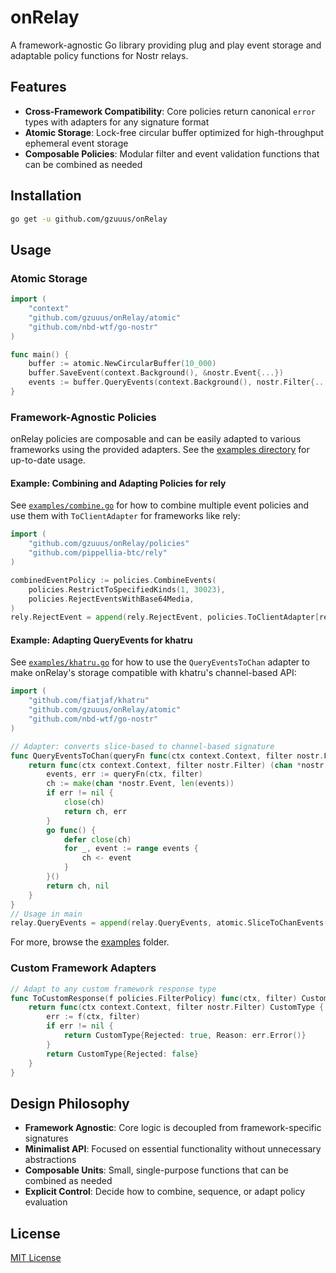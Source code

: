 # onRelay

A framework-agnostic Go library providing plug and play event storage and adaptable policy functions for Nostr relays.

## Features

- **Cross-Framework Compatibility**: Core policies return canonical `error` types with adapters for any signature format
- **Atomic Storage**: Lock-free circular buffer optimized for high-throughput ephemeral event storage
- **Composable Policies**: Modular filter and event validation functions that can be combined as needed

## Installation

```bash
go get -u github.com/gzuuus/onRelay
```

## Usage

### Atomic Storage

```go
import (
    "context"
    "github.com/gzuuus/onRelay/atomic"
    "github.com/nbd-wtf/go-nostr"
)

func main() {
    buffer := atomic.NewCircularBuffer(10_000)
    buffer.SaveEvent(context.Background(), &nostr.Event{...})
    events := buffer.QueryEvents(context.Background(), nostr.Filter{...})
}
```

### Framework-Agnostic Policies

onRelay policies are composable and can be easily adapted to various frameworks using the provided adapters. See the [examples directory](./examples) for up-to-date usage.

#### Example: Combining and Adapting Policies for rely

See [`examples/combine.go`](./examples/combine.go) for how to combine multiple event policies and use them with `ToClientAdapter` for frameworks like rely:

```go
import (
    "github.com/gzuuus/onRelay/policies"
    "github.com/pippellia-btc/rely"
)

combinedEventPolicy := policies.CombineEvents(
    policies.RestrictToSpecifiedKinds(1, 30023),
    policies.RejectEventsWithBase64Media,
)
rely.RejectEvent = append(rely.RejectEvent, policies.ToClientAdapter[rely.Client](combinedEventPolicy))
```

#### Example: Adapting QueryEvents for khatru

See [`examples/khatru.go`](./examples/khatru.go) for how to use the `QueryEventsToChan` adapter to make onRelay's storage compatible with khatru's channel-based API:

```go
import (
    "github.com/fiatjaf/khatru"
    "github.com/gzuuus/onRelay/atomic"
    "github.com/nbd-wtf/go-nostr"
)

// Adapter: converts slice-based to channel-based signature
func QueryEventsToChan(queryFn func(ctx context.Context, filter nostr.Filter) ([]*nostr.Event, error)) func(ctx context.Context, filter nostr.Filter) (chan *nostr.Event, error) {
    return func(ctx context.Context, filter nostr.Filter) (chan *nostr.Event, error) {
        events, err := queryFn(ctx, filter)
        ch := make(chan *nostr.Event, len(events))
        if err != nil {
            close(ch)
            return ch, err
        }
        go func() {
            defer close(ch)
            for _, event := range events {
                ch <- event
            }
        }()
        return ch, nil
    }
}
// Usage in main
relay.QueryEvents = append(relay.QueryEvents, atomic.SliceToChanEvents(buffer.QueryEvents))
```

For more, browse the [examples](./examples) folder.

### Custom Framework Adapters

```go
// Adapt to any custom framework response type
func ToCustomResponse(f policies.FilterPolicy) func(ctx, filter) CustomType {
    return func(ctx context.Context, filter nostr.Filter) CustomType {
        err := f(ctx, filter)
        if err != nil {
            return CustomType{Rejected: true, Reason: err.Error()}
        }
        return CustomType{Rejected: false}
    }
}
```

## Design Philosophy

- **Framework Agnostic**: Core logic is decoupled from framework-specific signatures
- **Minimalist API**: Focused on essential functionality without unnecessary abstractions
- **Composable Units**: Small, single-purpose functions that can be combined as needed
- **Explicit Control**: Decide how to combine, sequence, or adapt policy evaluation

## License

[MIT License](LICENSE)
